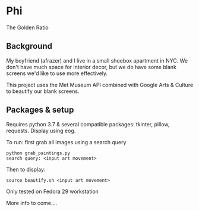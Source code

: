 # Phi

The Golden Ratio

## Background

My boyfriend (afrazer) and I live in a small shoebox apartment in NYC. We don't have much space for interior decor, but we do have some blank screens we'd like to use more effectively.

This project uses the Met Museum API combined with Google Arts & Culture to beautify our blank screens.

## Packages & setup 

Requires python 3.7 & several compatible packages: tkinter, pillow, requests. Display using eog.

To run: first grab all images using a search query 
```
python grab_paintings.py
search query: <input art movement>
```

Then to display:
```
source beautify.sh <input art movement>
```

Only tested on Fedora 29 workstation

More info to come....


